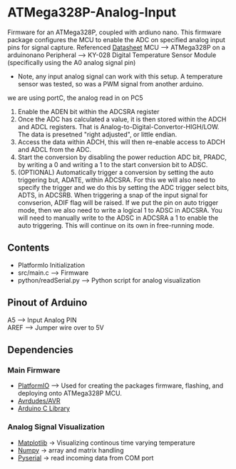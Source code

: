 # ATMega328P-Analog-Input
Firmware for an ATMega328P, coupled with ardiuno nano. This firmware package configures the MCU to enable the ADC on specified analog input pins for signal capture. 
Referenced [Datasheet](https://circuitdigest.com/sites/default/files/HD44780U.pdf) 
MCU --> ATMega328P on a arduinonano
Peripheral --> KY-028 Digital Temperature Sensor Module (specifically using the A0 analog signal pin)
  - Note, any input analog signal can work with this setup. A temperature sensor was tested, so was a PWM signal from another arduino. 


we are using portC, the analog read in on PC5 
1. Enable the ADEN bit within the ADCSRA register
2. Once the ADC has calculated a value, it is then stored within the ADCH and ADCL registers. That is Analog-to-Digital-Convertor-HIGH/LOW. The data is presetned 
"right adjusted", or little endian.
3. Access the data within ADCH, this will then re-enable access to ADCH and ADCL from the ADC.
4. Start the conversion by disabling the power reduction ADC bit, PRADC, by writing a 0 and writing a 1 to the start conversion bit to ADSC. 
5. (OPTIONAL) Automatically trigger a conversion by setting the auto triggering but, ADATE, within ADCSRA. For this we will also need to specify the trigger
and we do this by setting the ADC trigger select bits, ADTS, in ADCSRB. When triggering a snap of the input signal for convserion, ADIF flag will be raised. If we put the pin on auto trigger mode, then we also need to write a logical 1 
to ADSC in ADCSRA. You will need to manually write to the ADSC in ADCSRA a 1 to enable the auto triggering. This will continue on its own in free-running mode. 


## Contents
- PlatformIo Initialization
- src/main.c --> Firmware
- python/readSerial.py --> Python script for analog visualization


## Pinout of Arduino
A5 --> Input Analog PIN\
AREF --> Jumper wire over to 5V

## Dependencies 
### Main Firmware
- [PlatformIO](https://platformio.org/) --> Used for creating the packages firmware, flashing, and deploying onto ATMega328P MCU.
- [Avrdudes/AVR](https://github.com/avrdudes/avr-libc)
- [Arduino C Library](https://docs.arduino.cc/libraries/)
### Analog Signal Visualization
- [Matplotlib](https://matplotlib.org/) -> Visualizing continous time varying temperature
- [Numpy](https://numpy.org/) -> array and matrix handling 
- [Pyserial](https://pyserial.readthedocs.io/en/latest/index.html) -> read incoming data from COM port
